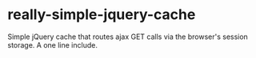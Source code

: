 # really-simple-jquery-cache
Simple jQuery cache that routes ajax GET calls via the browser's session storage. A one line include.
